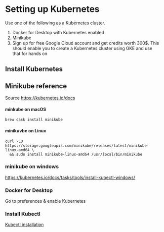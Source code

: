 # Setting up Kubernetes

Use one of the following as a Kubernetes cluster. 

1) Docker for Desktop with Kubernetes enabled
2) Minikube
3) Sign up for free Google Cloud account and get credits worth 300$. This should enable you to create a Kubernetes cluster using GKE and use that for hands on

## Install Kubernetes

## Minikube reference
Source https://kubernetes.io/docs 

#### minkube on macOS
```shell
brew cask install minikube
```

#### minikuvbe on Linux

```shell
curl -LO https://storage.googleapis.com/minikube/releases/latest/minikube-linux-amd64 \
  && sudo install minikube-linux-amd64 /usr/local/bin/minikube
```

### minikube on windows

https://kubernetes.io/docs/tasks/tools/install-kubectl-windows/ 

### Docker for Desktop

Go to preferences & enable Kubernetes


### Install Kubectl

[Kubectl installation](https://kubernetes.io/docs/tasks/tools/install-kubectl)

